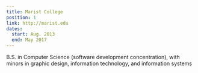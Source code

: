```yaml
---
title: Marist College
position: 1
link: http://marist.edu
dates:
  start: Aug. 2013
  end: May 2017
---
```


B.S. in Computer Science (software development concentration), with minors in graphic design, information technology, and information systems
